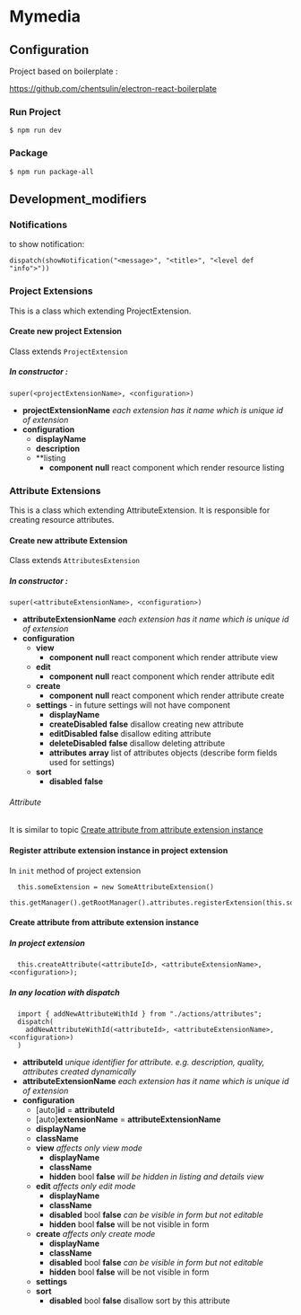 # Mymedia



## Configuration

Project based on boilerplate :

https://github.com/chentsulin/electron-react-boilerplate

### Run Project
```
$ npm run dev
```

### Package
```
$ npm run package-all
```

## Development_modifiers

### Notifications

to show notification:

```
dispatch(showNotification("<message>", "<title>", "<level def "info">"))
```

### Project Extensions

This is a class which extending ProjectExtension.

#### Create new project Extension

Class extends `ProjectExtension`

##### In constructor :

```
super(<projectExtensionName>, <configuration>)
```

- **projectExtensionName** *each extension has it name which is unique id of extension*
- **configuration** 
  - **displayName**
  - **description**
  - **listing
    - **component** **null** react component which render resource listing

### Attribute Extensions 

This is a class which extending AttributeExtension. It is responsible for creating resource attributes.

#### Create new attribute Extension

Class extends `AttributesExtension`

##### In constructor :

```
super(<attributeExtensionName>, <configuration>)
```

- **attributeExtensionName** *each extension has it name which is unique id of extension*
- **configuration** 
  - **view** 
    - **component** **null** react component which render attribute view
  - **edit** 
    - **component** **null** react component which render attribute edit
  - **create** 
    - **component** **null** react component which render attribute create
  - **settings** - in future settings will not have component
    - **displayName**
    - **createDisabled** **false** disallow creating new attribute
    - **editDisabled** **false** disallow editing attribute
    - **deleteDisabled** **false** disallow deleting attribute
    - **attributes** **array** list of attributes objects (describe form fields used for settings)
  - **sort**
    - **disabled** **false** 

###### Attribute 

It is similar to topic [Create attribute from attribute extension instance](#create-attribute-from-attribute-extension-instance)

#### Register attribute extension instance in project extension

In `init` method of project extension 

```
  this.someExtension = new SomeAttributeExtension()
  this.getManager().getRootManager().attributes.registerExtension(this.someExtension);
```

#### Create attribute from attribute extension instance

##### In project extension

```
  this.createAttribute(<attributeId>, <attributeExtensionName>, <configuration>);
```

##### In any location with dispatch

```
  import { addNewAttributeWithId } from "./actions/attributes";
  dispatch(
    addNewAttributeWithId(<attributeId>, <attributeExtensionName>, <configuration>)
  )
```

- **attributeId** *unique identifier for attribute. e.g. description, quality, attributes created dynamically* 
- **attributeExtensionName** *each extension has it name which is unique id of extension*
- **configuration** 
  - [auto]**id** = **attributeId**
  - [auto]**extensionName** = **attributeExtensionName**
  - **displayName**
  - **className**
  - **view** *affects only view mode*
    - **displayName**
    - **className**
    - **hidden** bool **false** *will be hidden in listing and details view*
  - **edit** *affects only edit mode*
    - **displayName**
    - **className**
    - **disabled** bool **false** *can be visible in form but not editable*
    - **hidden** bool **false** will be not visible in form
  - **create** *affects only create mode*
    - **displayName**
    - **className**
    - **disabled** bool **false** *can be visible in form but not editable*
    - **hidden** bool **false** will be not visible in form
  - **settings** 
  - **sort**  
    - **disabled** bool **false** disallow sort by this attribute
